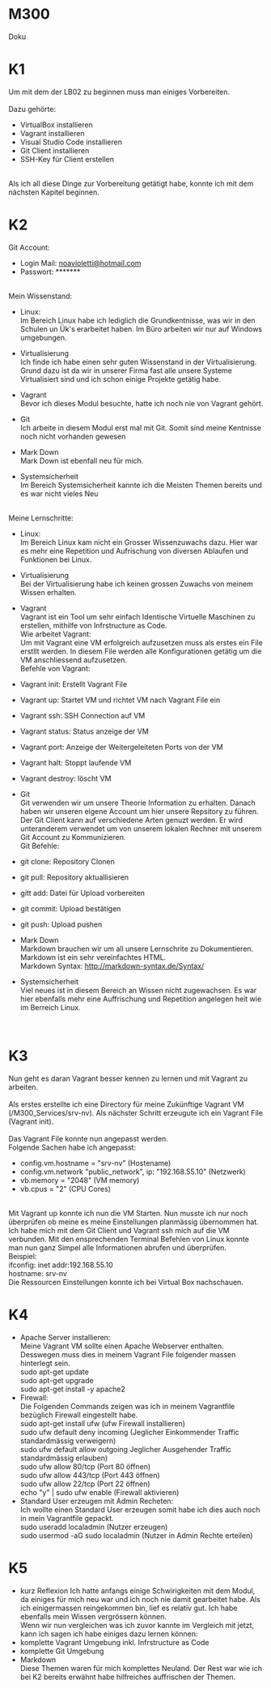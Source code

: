 # M300
Doku


# K1 <br>

Um mit dem der LB02 zu beginnen muss man einiges Vorbereiten. <br>
<br>
Dazu gehörte: <br>
- VirtualBox installieren
- Vagrant installieren
- Visual Studio Code installieren
- Git Client installieren
- SSH-Key für Client erstellen 
<br>
Als ich all diese Dinge zur Vorbereitung getätigt habe, konnte ich mit dem nächsten Kapitel beginnen. <br>

# K2 <br>

Git Account: <br>
- Login Mail: 	noavioletti@hotmail.com <br>
- Passwort: 	******* <br>
<br>
Mein Wissenstand: <br>

- Linux: <br>
	Im Bereich Linux habe ich lediglich die Grundkentnisse, was wir in den Schulen un Ük's erarbeitet haben. Im Büro arbeiten wir nur auf Windows umgebungen. <br>
	
- Virtualisierung <br>
	Ich finde ich habe einen sehr guten Wissenstand in der Virtualisierung. Grund dazu ist da wir in unserer Firma fast alle unsere Systeme Virtualisiert sind und ich schon einige Projekte getätig habe. <br>
	
- Vagrant <br>
	Bevor ich dieses Modul besuchte, hatte ich noch nie von Vagrant gehört. <br>
	
- Git <br>
	Ich arbeite in diesem Modul erst mal mit Git. Somit sind meine Kentnisse noch nicht vorhanden gewesen <br>
	
- Mark Down <br> 
	Mark Down ist ebenfall neu für mich. <br>
	
- Systemsicherheit <br>
	Im Bereich Systemsicherheit kannte ich die Meisten Themen bereits und es war nicht vieles Neu <br>
<br>
Meine Lernschritte: <br> 

- Linux: <br>
	Im Bereich Linux kam nicht ein Grosser Wissenzuwachs dazu. Hier war es mehr eine Repetition und Aufrischung von diversen Ablaufen und Funktionen bei Linux. <br>
	
- Virtualisierung <br>
	Bei der Virtualisierung habe ich keinen grossen Zuwachs von meinem Wissen erhalten.
	
- Vagrant <br>
	Vagrant ist ein Tool um sehr einfach Identische Virtuelle Maschinen zu erstellen, mithilfe von Infrstructure as Code. <br>
	Wie arbeitet Vagrant:<br>
	Um mit Vagrant eine VM erfolgreich aufzusetzen muss als erstes ein File erstllt werden. In diesem File werden alle Konfigurationen getätig um die VM anschliessend aufzusetzen. <br>
	Befehle von Vagrant: <br>
- Vagrant init: Erstellt Vagrant File <br>
- Vagrant up: Startet VM und richtet VM nach Vagrant File ein <br>
- Vagrant ssh: SSH Connection auf VM <br>
- Vagrant status: Status anzeige der VM <br>
- Vagrant port: Anzeige der Weitergeleiteten Ports von der VM <br>
- Vagrant halt: Stoppt laufende VM <br>
- Vagrant destroy: löscht VM <br>

- Git <br>
 	Git verwenden wir um unsere Theorie Information zu erhalten. Danach haben wir unseren eigene Account um hier unsere Repsitory zu führen. <br>
	Der Git Client kann auf verschiedene Arten genuzt werden. Er wird unteranderem verwendet um von unserem lokalen Rechner mit unserem Git Account zu Kommunizieren. <br>
	Git Befehle: <br>
- git clone: Repository Clonen <br>
- git pull: Repository aktuallisieren <br>
- gitt add: Datei für Upload vorbereiten <br>
- git commit: Upload bestätigen <br>
- git push: Upload pushen <br>

- Mark Down <br> 
 	Markdown brauchen wir um all unsere Lernschrite zu Dokumentieren. <br>
	Markdown ist ein sehr vereinfachtes HTML. <br>
	Markdown Syntax: http://markdown-syntax.de/Syntax/ <br>
	
- Systemsicherheit <br>
	Viel neues ist in diesem Bereich an Wissen nicht zugewachsen. Es war hier ebenfalls mehr eine Auffrischung und Repetition angelegen heit wie im Berreich Linux. <br>
<br>

# K3 <br>

Nun geht es daran Vagrant besser kennen zu lernen und mit Vagrant zu arbeiten. <br>
<br>
Als erstes erstellte ich eine Directory für meine Zukünftige Vagrant VM (/M300_Services/srv-nv). Als nächster Schritt erzeugute ich ein Vagrant File (Vagrant init). <br>
<br>
Das Vagrant File konnte nun angepasst werden. <br>
Folgende Sachen habe ich angepasst: <br>

- config.vm.hostname = "srv-nv" (Hostename) <br>
- config.vm.network "public_network", ip: "192.168.55.10" (Netzwerk) <br>
- vb.memory = "2048" (VM memory) <br>
- vb.cpus = "2" (CPU Cores) <br>
<br>
Mit Vagrant up konnte ich nun die VM Starten. Nun musste ich nur noch überprüfen ob meine es meine Einstellungen planmässig übernommen hat. Ich habe mich mit dem Git Client und Vagrant ssh mich auf die VM verbunden. Mit den ensprechenden Terminal Befehlen von Linux konnte man nun ganz Simpel alle Informationen abrufen und überprüfen. <br>
Beispiel: <br>
ifconfig: inet addr:192.168.55.10 <br>
hostname: srv-nv <br>
Die Ressourcen Einstellungen konnte ich bei Virtual Box nachschauen. <br>

# K4 <br>
- Apache Server installieren: <br>
	Meine Vagrant VM sollte einen Apache Webserver enthalten. Desswegen muss dies in meinem Vagrant File folgender massen hinterlegt sein. <br>
    sudo apt-get update <br>
    sudo apt-get upgrade <br>
    sudo apt-get install -y apache2 <br>
- Firewall: <br>
	Die Folgenden Commands zeigen was ich in meinem Vagrantfile bezüglich Firewall eingestellt habe. <br>
	sudo apt-get install ufw (ufw Firewall installieren) <br>
    sudo ufw default deny incoming (Jeglicher Einkommender Traffic standardmässig verweigern) <br>
    sudo ufw default allow outgoing Jeglicher Ausgehender Traffic standardmässig erlauben) <br>
    sudo ufw allow 80/tcp (Port 80 öffnen) <br>
    sudo ufw allow 443/tcp (Port 443 öffnen) <br>
    sudo ufw allow 22/tcp (Port 22 öffnen) <br>
    echo "y" | sudo ufw enable (Firewall aktivieren) <br>
- Standard User erzeugen mit Admin Recheten: <br>
	Ich wollte einen Standard User erzeugen somit habe ich dies auch noch in mein Vagrantfile gepackt. <br>
    sudo useradd localadmin (Nutzer erzeugen) <br>
    sudo usermod -aG sudo localadmin (Nutzer in Admin Rechte erteilen) <br>
# K5 <br>

- kurz Reflexion
Ich hatte anfangs einige Schwirigkeiten mit dem Modul, da einiges für mich neu war und ich noch nie damit gearbeitet habe. 
Als ich einigermassen reingekommen bin, lief es relativ gut. Ich habe ebenfalls mein Wissen vergrössern können. <br>
Wenn wir nun vergleichen was ich zuvor kannte im Vergleich mit jetzt, kann ich sagen ich habe einiges dazu lernen können: <br>
- komplette Vagrant Umgebung inkl. Infrstructure as Code <br>
- komplette Git Umgebung <br> 
- Markdown <br>
Diese Themen waren für mich komplettes Neuland. Der Rest war wie ich bei K2 bereits erwähnt habe hilfreiches auffrischen der Themen. <br>